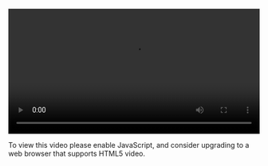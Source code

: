 <video controls="" style="width: 100%; display: block;"><source src="http://o86bpj665.bkt.clouddn.com/react-express-api/5-rest-api.mp4" type="video/mp4"><p>To view this video please enable JavaScript, and consider upgrading to a web browser that supports HTML5 video.</p></video>
